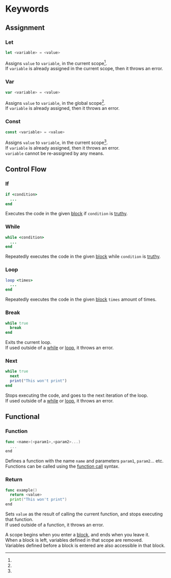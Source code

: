 # Keywords

## Assignment
### Let
```js
let <variable> = <value>
```
Assigns `value` to `variable`, in the current scope[^1].  
If `variable` is already assigned in the current scope, then it throws an error.

### Var
```js
var <variable> = <value>
```
Assigns `value` to `variable`, in the global scope[^1].  
If `variable` is already assigned, then it throws an error.

### Const
```js
const <variable> = <value>
```
Assigns `value` to `variable`, in the current scope[^1].  
If `variable` is already assigned, then it throws an error.  
`variable` cannot be re-assigned by any means.

## Control Flow
### If
```ruby
if <condition>
  ...
end
```
Executes the code in the given [block](syntax.md#blocks) if `condition` is [truthy](operators.md#fn:3).

### While
```ruby
while <condition>
  ...
end
```
Repeatedly executes the code in the given [block](syntax.md#blocks) while `condition` is [truthy](operators.md#fn:3).

### Loop
```ruby
loop <times>
  ...
end
```
Repeatedly executes the code in the given [block](syntax.md#blocks) `times` amount of times.

### Break
```ruby
while true
  break
end
```
Exits the current loop.  
If used outside of a [while](#while) or [loop](#loop), it throws an error.

### Next
```ruby
while true
  next
  print("This won't print")
end
```
Stops executing the code, and goes to the next iteration of the loop.  
If used outside of a [while](#while) or [loop](#loop), it throws an error.

## Functional
### Function
```go
func <name>(<param1>,<param2>...)
  ...
end
```
Defines a function with the name `name` and parameters `param1`, `param2`... etc.  
Functions can be called using the [function call](syntax.md#functions) syntax.

### Return
```go
func example()
  return <value>
  print("This won't print")
end
```
Sets `value` as the result of calling the current function, and stops executing that function.  
If used outside of a function, it throws an error.

[^1]:
A scope begins when you enter a [block](syntax.md#blocks), and ends when you leave it.  
When a block is left, variables defined in that scope are removed.  
Variables defined before a block is entered are also accessible in that block.
